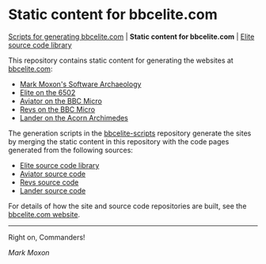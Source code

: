 # Static content for bbcelite.com

[Scripts for generating bbcelite.com](https://github.com/markmoxon/bbcelite-scripts) | **Static content for bbcelite.com** | [Elite source code library](https://github.com/markmoxon/elite-source-code-library)

This repository contains static content for generating the websites at [bbcelite.com](https://www.bbcelite.com):

* [Mark Moxon's Software Archaeology](https://www.bbcelite.com)
* [Elite on the 6502](https://elite.bbcelite.com)
* [Aviator on the BBC Micro](https://aviator.bbcelite.com)
* [Revs on the BBC Micro](https://revs.bbcelite.com)
* [Lander on the Acorn Archimedes](https://lander.bbcelite.com)

The generation scripts in the [bbcelite-scripts](https://github.com/markmoxon/bbcelite-scripts) repository generate the sites by merging the static content in this repository with the code pages generated from the following sources:

* [Elite source code library](https://github.com/markmoxon/elite-source-code-library)
* [Aviator source code](https://github.com/markmoxon/aviator-source-code-bbc-micro)
* [Revs source code](https://github.com/markmoxon/revs-source-code-bbc-micro)
* [Lander source code](https://github.com/markmoxon/lander-source-code-acorn-archimedes)

For details of how the site and source code repositories are built, see the [bbcelite.com website](https://www.bbcelite.com/disassembly_websites/).

---

Right on, Commanders!

_Mark Moxon_